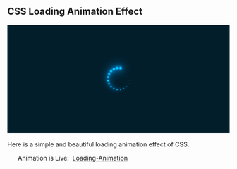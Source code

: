 <h2>CSS Loading Animation Effect</h2>
<img src="/Loaders/Part-00/assets/image02.png" alt="Loader Animation Image">
<p>Here is a simple and beautiful loading animation effect of CSS.</p> 
<ul>Animation is Live:&nbsp;&nbsp;<a href="https://css-animations-02-yr.vercel.app/">Loading-Animation</a></ul>